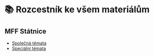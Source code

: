 # 📚 Rozcestník ke všem materiálům

## MFF Státnice
- [Společná témata](mff_statnice/spol-main.md)
- [Speciální témata](mff_statnice/spec-main.md)

